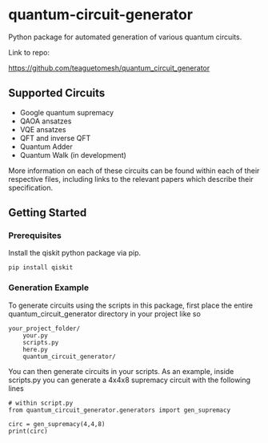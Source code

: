 # quantum-circuit-generator
Python package for automated generation of various quantum circuits.

Link to repo:

https://github.com/teaguetomesh/quantum_circuit_generator

## Supported Circuits
 - Google quantum supremacy
 - QAOA ansatzes
 - VQE ansatzes
 - QFT and inverse QFT
 - Quantum Adder
 - Quantum Walk (in development)

More information on each of these circuits can be found within each of their respective files, including links to the relevant papers which describe their specification.

## Getting Started

### Prerequisites

Install the qiskit python package via pip.

```
pip install qiskit
```

### Generation Example
To generate circuits using the scripts in this package, first place the entire quantum_circuit_generator directory in your project like so

```
your_project_folder/
    your.py
    scripts.py
    here.py
    quantum_circuit_generator/
```

You can then generate circuits in your scripts.
As an example, inside scripts.py you can generate a 4x4x8 supremacy circuit with the following lines

```
# within script.py
from quantum_circuit_generator.generators import gen_supremacy

circ = gen_supremacy(4,4,8)
print(circ)
```
